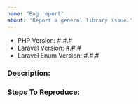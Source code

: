 ```yaml
---
name: "Bug report"
about: 'Report a general library issue.'
---
```


- PHP Version: #.#.#
- Laravel Version: #.#.#
- Laravel Enum Version: #.#.#

### Description:


### Steps To Reproduce:
